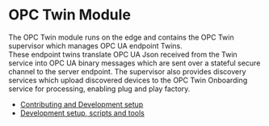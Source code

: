 # OPC Twin Module

The OPC Twin module runs on the edge and contains the OPC Twin supervisor which manages OPC UA endpoint Twins.  
These endpoint twins translate OPC UA Json received from the Twin service into OPC UA binary messages which are 
sent over a stateful secure channel to the server endpoint.  The supervisor also provides discovery services 
which upload discovered devices to the OPC Twin Onboarding service for processing, enabling plug and play 
factory.

* [Contributing and Development setup](CONTRIBUTING.md)
* [Development setup, scripts and tools](DEVELOPMENT.md)

